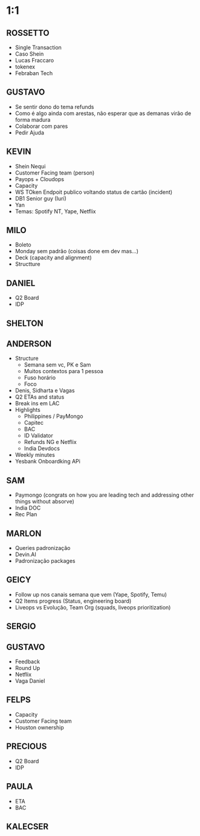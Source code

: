 
# 1:1

## ROSSETTO
- Single Transaction
- Caso Shein
- Lucas Fraccaro
- tokenex
- Febraban Tech

  
## GUSTAVO
- Se sentir dono do tema refunds
- Como é algo ainda com arestas, não esperar que as demanas virão de forma madura
- Colaborar com pares
- Pedir Ajuda

## KEVIN 
- Shein Nequi
- Customer Facing team (person)
- Payops + Cloudops
- Capacity
- WS TOken Endpoit publico voltando status de cartão (incident)
- DB1 Senior guy (Iuri)
- Yan
- Temas: Spotify NT, Yape, Netflix

## MILO
- Boleto
- Monday sem padrão (coisas done em dev mas...)
- Deck (capacity and alignment)
- Structture


## DANIEL
- Q2 Board
- IDP
  
## SHELTON

## ANDERSON
- Structure
  - Semana sem vc, PK e Sam
  - Muitos contextos para 1 pessoa
  - Fuso horário
  - Foco
- Denis, Sidharta e Vagas
- Q2 ETAs and status
- Break ins em LAC
- Highlights
  - Philippines / PayMongo
  - Capitec
  - BAC 
  - ID Validator
  - Refunds NG e Netflix
  - India Devdocs
- Weekly minutes
- Yesbank Onboardking APi

## SAM
- Paymongo (congrats on how you are leading tech and addressing other things without absorve)
- India DOC
- Rec Plan

## MARLON
- Queries padronização
- Devin.AI
- Padronização packages

## GEICY
- Follow up nos canais semana que vem (Yape, Spotify, Temu)
- Q2 Items progress (Status, engineering board)
- Liveops vs Evolução, Team Org (squads, liveops prioritization)

## SERGIO

## GUSTAVO
- Feedback
- Round Up
- Netflix
- Vaga Daniel
  

## FELPS
- Capacity
- Customer Facing team
- Houston ownership

## PRECIOUS
- Q2 Board
- IDP

## PAULA
- ETA
- BAC

## KALECSER
